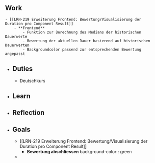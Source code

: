 ## Work
	- [[LRN-219 Erweiterung Frontend: Bewertung/Visualisierung der Duration pro Component Result]]
		- **Frontend**
			- Funktion zur Berechnung des Medians der historischen Dauerwerte
			- Bewertung der aktuellen Dauer basierend auf historischen Dauerwerten
			- Backgroundcolor passend zur entsprechenden Bewertung angepasst
- ## Duties
	- Deutschkurs
- ## Learn
- ## Reflection
- ## Goals
	- [[LRN-219 Erweiterung Frontend: Bewertung/Visualisierung der Duration pro Component Result]]
		- **Bewertung abschliessen**
		  background-color:: green
	-